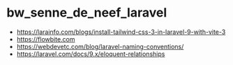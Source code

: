 # bw_senne_de_neef_laravel

- https://larainfo.com/blogs/install-tailwind-css-3-in-laravel-9-with-vite-3
- https://flowbite.com
- https://webdevetc.com/blog/laravel-naming-conventions/
- https://laravel.com/docs/9.x/eloquent-relationships
